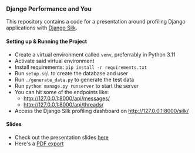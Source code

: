 ### Django Performance and You

This repository contains a code for a presentation around
profiling Django applications with [Django Silk](https://github.com/jazzband/django-silk).

#### Setting up & Running the Project

- Create a virtual environment called `venv`, preferrably in Python 3.11
- Activate said virtual environment
- Install requirements: `pip install -r requirements.txt`
- Run `setup.sql` to create the database and user
- Run `./generate_data.py` to generate the test data
- Run `python manage.py runserver` to start the server
- You can hit some of the endpoints like:
    - http://127.0.0.1:8000/api/messages/
    - http://127.0.0.1:8000/api/threads/
- Access the Django Silk profiling dashboard on http://127.0.0.1:8000/silk/

#### Slides

- Check out the presentation slides [here](https://www.stephenmwangi.com/talks/django-perf-and-you/)
- Here's a [PDF export](https://raw.githubusercontent.com/st3v3nmw/talks/main/django-perf-and-you/slides-export.pdf)
